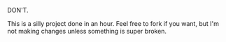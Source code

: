 DON'T.

This is a silly project done in an hour. Feel free to fork if you want, but I'm not making changes unless something is super broken.
